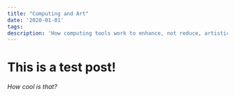```yaml
---
title: "Computing and Art"
date: '2020-01-01'
tags: 
description: 'How computing tools work to enhance, not reduce, artistic expression'
---
```


# This is a test post!

*How cool is that?*
